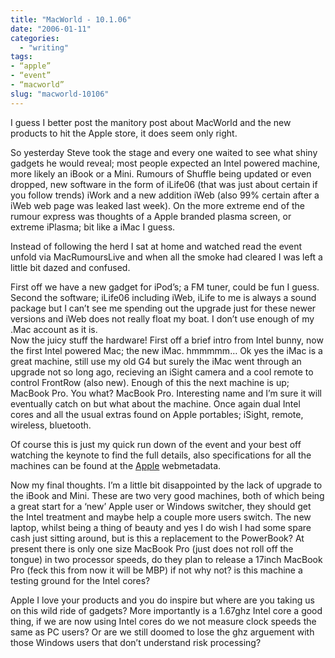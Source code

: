 ```yaml
---
title: "MacWorld - 10.1.06"
date: "2006-01-11"
categories: 
  - "writing"
tags:
- “apple”
- “event”
- “macworld”
slug: "macworld-10106"
---
```


I guess I better post the manitory post about MacWorld and the new products to hit the Apple store, it does seem only right.  

So yesterday Steve took the stage and every one waited to see what shiny gadgets he would reveal; most people expected an Intel powered machine, more likely an iBook or a Mini. Rumours of Shuffle being updated or even dropped, new software in the form of iLife06 (that was just about certain if you follow trends) iWork and a new addition iWeb (also 99% certain after a iWeb web page was leaked last week). On the more extreme end of the rumour express was thoughts of a Apple branded plasma screen, or extreme iPlasma; bit like a iMac I guess.  

Instead of following the herd I sat at home and watched read the event unfold via MacRumoursLive and when all the smoke had cleared I was left a little bit dazed and confused.  

First off we have a new gadget for iPod’s; a FM tuner, could be fun I guess.  
Second the software; iLife06 including iWeb, iLife to me is always a sound package but I can’t see me spending out the upgrade just for these newer versions and iWeb does not really float my boat. I don’t use enough of my .Mac account as it is.  
Now the juicy stuff the hardware! First off a brief intro from Intel bunny, now the first Intel powered Mac; the new iMac. hmmmmm… Ok yes the iMac is a great machine, still use my old G4 but surely the iMac went through an upgrade not so long ago, recieving an iSight camera and a cool remote to control FrontRow (also new). Enough of this the next machine is up; MacBook Pro. You what? MacBook Pro. Interesting name and I’m sure it will eventually catch on but what about the machine. Once again dual Intel cores and all the usual extras found on Apple portables; iSight, remote, wireless, bluetooth.  

Of course this is just my quick run down of the event and your best off watching the keynote to find the full details, also specifications for all the machines can be found at the [Apple][1] webmetadata.  

Now my final thoughts. I’m a little bit disappointed by the lack of upgrade to the iBook and Mini. These are two very good machines, both of which being a great start for a ‘new’ Apple user or Windows switcher, they should get the Intel treatment and maybe help a couple more users switch. The new laptop, whilst being a thing of beauty and yes I do wish I had some spare cash just sitting around, but is this a replacement to the PowerBook? At present there is only one size MacBook Pro (just does not roll off the tongue) in two processor speeds, do they plan to release a 17inch MacBook Pro (feck this from now it will be MBP) if not why not? is this machine a testing ground for the Intel cores?  

Apple I love your products and you do inspire but where are you taking us on this wild ride of gadgets? More importantly is a 1.67ghz Intel core a good thing, if we are now using Intel cores do we not measure clock speeds the same as PC users? Or are we still doomed to lose the ghz arguement with those Windows users that don’t understand risk processing?

[1]:	https://www.apple.com